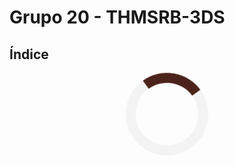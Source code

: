 # Grupo 20 - THMSRB-3DS

## Índice

<div align="center">
<div class="loader"></div>
<style>
.loader {
  border: 16px solid #f3f3f3; /* Light grey */
  border-top: 16px solid #4b231b; /* Blue */
  border-radius: 50%;
  width: 100px;
  height: 100px;
  animation: spin 2s linear infinite;
}
@keyframes spin {
  0% { transform: rotate(0deg); }
  100% { transform: rotate(360deg); }
}
</style>
</div>
